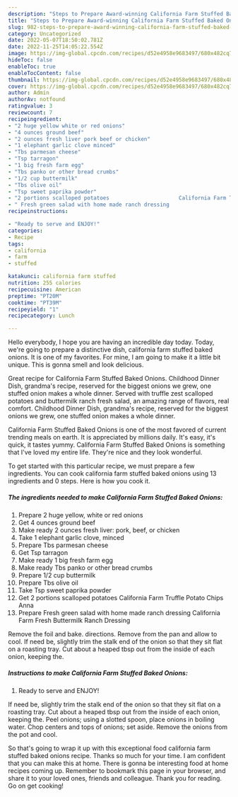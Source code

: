 ```yaml
---
description: "Steps to Prepare Award-winning California Farm Stuffed Baked Onions"
title: "Steps to Prepare Award-winning California Farm Stuffed Baked Onions"
slug: 982-steps-to-prepare-award-winning-california-farm-stuffed-baked-onions
category: Uncategorized
date: 2022-05-07T18:50:02.781Z
date: 2022-11-25T14:05:22.554Z
image: https://img-global.cpcdn.com/recipes/d52e4958e9683497/680x482cq70/california-farm-stuffed-baked-onions-recipe-main-photo.jpg
hideToc: false
enableToc: true
enableTocContent: false
thumbnail: https://img-global.cpcdn.com/recipes/d52e4958e9683497/680x482cq70/california-farm-stuffed-baked-onions-recipe-main-photo.jpg
cover: https://img-global.cpcdn.com/recipes/d52e4958e9683497/680x482cq70/california-farm-stuffed-baked-onions-recipe-main-photo.jpg
author: Admin
authorAv: notfound
ratingvalue: 3
reviewcount: 7
recipeingredient:
- "2 huge yellow white or red onions"
- "4 ounces ground beef"
- "2 ounces fresh liver pork beef or chicken"
- "1 elephant garlic clove minced"
- "Tbs parmesan cheese"
- "Tsp tarragon"
- "1 big fresh farm egg"
- "Tbs panko or other bread crumbs"
- "1/2 cup buttermilk"
- "Tbs olive oil"
- "Tsp sweet paprika powder"
- "2 portions scalloped potatoes                      California Farm Truffle Potato Chips Anna"
- " Fresh green salad with home made ranch dressing                      California Farm Fresh Buttermilk Ranch Dressing"
recipeinstructions:

- "Ready to serve and ENJOY!"
categories:
- Recipe
tags:
- california
- farm
- stuffed

katakunci: california farm stuffed 
nutrition: 255 calories
recipecuisine: American
preptime: "PT20M"
cooktime: "PT39M"
recipeyield: "1"
recipecategory: Lunch

---
```



Hello everybody, I hope you are having an incredible day today. Today, we're going to prepare a distinctive dish, california farm stuffed baked onions. It is one of my favorites. For mine, I am going to make it a little bit unique. This is gonna smell and look delicious.

Great recipe for California Farm Stuffed Baked Onions. Childhood Dinner Dish, grandma&#39;s recipe, reserved for the biggest onions we grew, one stuffed onion makes a whole dinner. Served with truffle zest scalloped potatoes and buttermilk ranch fresh salad, an amazing range of flavors, real comfort. Childhood Dinner Dish, grandma&#39;s recipe, reserved for the biggest onions we grew, one stuffed onion makes a whole dinner.

California Farm Stuffed Baked Onions is one of the most favored of current trending meals on earth. It is appreciated by millions daily. It's easy, it's quick, it tastes yummy. California Farm Stuffed Baked Onions is something that I've loved my entire life. They're nice and they look wonderful.


To get started with this particular recipe, we must prepare a few ingredients. You can cook california farm stuffed baked onions using 13 ingredients and 0 steps. Here is how you cook it.

<!--inarticleads1-->

##### The ingredients needed to make California Farm Stuffed Baked Onions:

1. Prepare 2 huge yellow, white or red onions
1. Get 4 ounces ground beef
1. Make ready 2 ounces fresh liver: pork, beef, or chicken
1. Take 1 elephant garlic clove, minced
1. Prepare Tbs parmesan cheese
1. Get Tsp tarragon
1. Make ready 1 big fresh farm egg
1. Make ready Tbs panko or other bread crumbs
1. Prepare 1/2 cup buttermilk
1. Prepare Tbs olive oil
1. Take Tsp sweet paprika powder
1. Get 2 portions scalloped potatoes                      California Farm Truffle Potato Chips Anna
1. Prepare  Fresh green salad with home made ranch dressing                      California Farm Fresh Buttermilk Ranch Dressing


Remove the foil and bake. directions. Remove from the pan and allow to cool. If need be, slightly trim the stalk end of the onion so that they sit flat on a roasting tray. Cut about a heaped tbsp out from the inside of each onion, keeping the. 

<!--inarticleads2-->

##### Instructions to make California Farm Stuffed Baked Onions:


1. Ready to serve and ENJOY!

If need be, slightly trim the stalk end of the onion so that they sit flat on a roasting tray. Cut about a heaped tbsp out from the inside of each onion, keeping the. Peel onions; using a slotted spoon, place onions in boiling water. Chop centers and tops of onions; set aside. Remove the onions from the pot and cool. 

So that's going to wrap it up with this exceptional food california farm stuffed baked onions recipe. Thanks so much for your time. I am confident that you can make this at home. There is gonna be interesting food at home recipes coming up. Remember to bookmark this page in your browser, and share it to your loved ones, friends and colleague. Thank you for reading. Go on get cooking!

